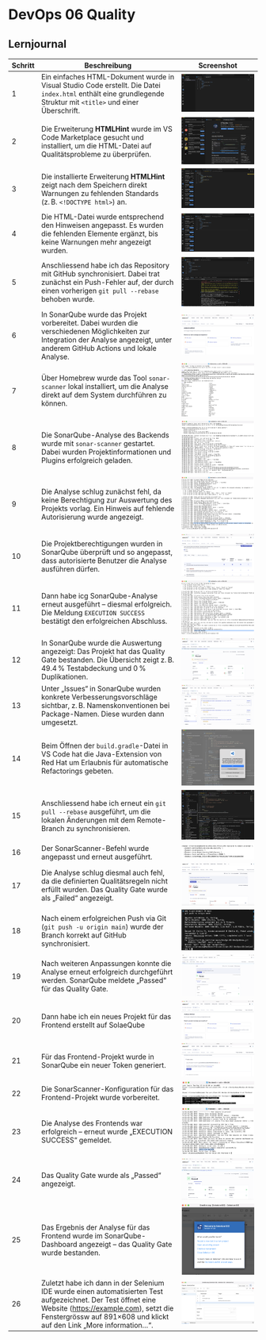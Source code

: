 # DevOps 06 Quality

## Lernjournal

| Schritt | Beschreibung | Screenshot |
|--------|--------------|------------|
| 1 | Ein einfaches HTML-Dokument wurde in Visual Studio Code erstellt. Die Datei `index.html` enthält eine grundlegende Struktur mit `<title>` und einer Überschrift. | ![quality-01](./images/quality-01.png) |
| 2 | Die Erweiterung **HTMLHint** wurde im VS Code Marketplace gesucht und installiert, um die HTML-Datei auf Qualitätsprobleme zu überprüfen. | ![quality-02](./images/quality-02.png) |
| 3 | Die installierte Erweiterung **HTMLHint** zeigt nach dem Speichern direkt Warnungen zu fehlenden Standards (z. B. `<!DOCTYPE html>`) an. | ![quality-03](./images/quality-03.png) |
| 4 | Die HTML-Datei wurde entsprechend den Hinweisen angepasst. Es wurden die fehlenden Elemente ergänzt, bis keine Warnungen mehr angezeigt wurden. | ![quality-04](./images/quality-04.png) |
| 5 | Anschliessend habe ich das Repository mit GitHub synchronisiert. Dabei trat zunächst ein Push-Fehler auf, der durch einen vorherigen `git pull --rebase` behoben wurde. | ![quality-05](./images/quality-05.png) |
| 6 | In SonarQube wurde das Projekt vorbereitet. Dabei wurden die verschiedenen Möglichkeiten zur Integration der Analyse angezeigt, unter anderem GitHub Actions und lokale Analyse. | ![quality-06](./images/quality-06.png) |
| 7 | Über Homebrew wurde das Tool `sonar-scanner` lokal installiert, um die Analyse direkt auf dem System durchführen zu können. | ![quality-07](./images/quality-07.png) |
| 8 | Die SonarQube-Analyse des Backends wurde mit `sonar-scanner` gestartet. Dabei wurden Projektinformationen und Plugins erfolgreich geladen. | ![quality-08](./images/quality-08.png) |
| 9 | Die Analyse schlug zunächst fehl, da keine Berechtigung zur Auswertung des Projekts vorlag. Ein Hinweis auf fehlende Autorisierung wurde angezeigt. | ![quality-09](./images/quality-09.png) |
| 10 | Die Projektberechtigungen wurden in SonarQube überprüft und so angepasst, dass autorisierte Benutzer die Analyse ausführen dürfen. | ![quality-10](./images/quality-10.png) |
| 11 | Dann habe icg SonarQube-Analyse erneut ausgeführt – diesmal erfolgreich. Die Meldung `EXECUTION SUCCESS` bestätigt den erfolgreichen Abschluss. | ![quality-11](./images/quality-11.png) |
| 12 | In SonarQube wurde die Auswertung angezeigt: Das Projekt hat das Quality Gate bestanden. Die Übersicht zeigt z. B. 49.4 % Testabdeckung und 0 % Duplikationen. | ![quality-12](./images/quality-12.png) |
| 13 | Unter „Issues“ in SonarQube wurden konkrete Verbesserungsvorschläge sichtbar, z. B. Namenskonventionen bei Package-Namen. Diese wurden dann umgesetzt. | ![quality-13](./images/quality-13.png) |
| 14 | Beim Öffnen der `build.gradle`-Datei in VS Code hat die Java-Extension von Red Hat um Erlaubnis für automatische Refactorings gebeten. | ![quality-14](./images/quality-14.png) |
| 15 | Anschliessend habe ich erneut ein `git pull --rebase` ausgeführt, um die lokalen Änderungen mit dem Remote-Branch zu synchronisieren. | ![quality-15](./images/quality-15.png) |
| 16 | Der SonarScanner-Befehl wurde angepasst und erneut ausgeführt.  | ![quality-16](./images/quality-16.png) |
| 17 | Die Analyse schlug diesmal auch fehl, da die definierten Qualitätsregeln nicht erfüllt wurden. Das Quality Gate wurde als „Failed“ angezeigt. | ![quality-17](./images/quality-17.png) |
| 18 | Nach einem erfolgreichen Push via Git (`git push -u origin main`) wurde der Branch korrekt auf GitHub synchronisiert. | ![quality-18](./images/quality-18.png) |
| 19 | Nach weiteren Anpassungen konnte die Analyse erneut erfolgreich durchgeführt werden. SonarQube meldete „Passed“ für das Quality Gate. | ![quality-19](./images/quality-19.png) |
| 20 | Dann habe ich ein neues Projekt für das Frontend erstellt auf SolaeQube | ![quality-20](./images/quality-20.png) 
| 21 | Für das Frontend-Projekt wurde in SonarQube ein neuer Token generiert. | ![quality-21](./images/quality-21.png) |
| 22 | Die SonarScanner-Konfiguration für das Frontend-Projekt wurde vorbereitet. | ![quality-22](./images/quality-22.png) |
| 23 | Die Analyse des Frontends war erfolgreich – erneut wurde „EXECUTION SUCCESS“ gemeldet. | ![quality-23](./images/quality-23.png) |
| 24 | Das Quality Gate wurde als „Passed“ angezeigt. | ![quality-24](./images/quality-24.png) |
| 25 | Das Ergebnis der Analyse für das Frontend wurde im SonarQube-Dashboard angezeigt – das Quality Gate wurde bestanden. | ![quality-25](./images/quality-25.png) |
| 26 | Zuletzt habe ich dann in der Selenium IDE wurde einen automatisierten Test aufgezeichnet. Der Test öffnet eine Website (https://example.com), setzt die Fenstergrössw auf 891×608 und klickt auf den Link „More information…“.| ![quality-27](./images/quality-27.png) |
